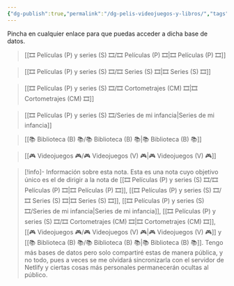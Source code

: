 ```yaml
---
{"dg-publish":true,"permalink":"/dg-pelis-videojuegos-y-libros/","tags":["gardenEntry"],"dgShowLocalGraph":"false"}
---
```



Pincha en cualquier enlace para que puedas acceder a dicha base de datos.

> [[🎞️ Películas (P) y series (S) 🎞️/🎞️ Películas (P) 🎞️\|🎞️ Películas (P) 🎞️]]

> [[🎞️ Películas (P) y series (S) 🎞️/🎞️ Series (S) 🎞️\|🎞️ Series (S) 🎞️]]

> [[🎞️ Películas (P) y series (S) 🎞️/🎞️ Cortometrajes (CM) 🎞️\|🎞️ Cortometrajes (CM) 🎞️]]

> [[🎞️ Películas (P) y series (S) 🎞️/Series de mi infancia\|Series de mi infancia]]

> [[📚 Biblioteca (B) 📚/📚 Biblioteca (B) 📚\|📚 Biblioteca (B) 📚]]

> [[🎮 Videojuegos 🎮/🎮 Videojuegos (V) 🎮\|🎮 Videojuegos (V) 🎮]]


> [!info]- Información sobre esta nota.
>  Esta es una nota cuyo objetivo único es el de dirigir a la nota de [[🎞️ Películas (P) y series (S) 🎞️/🎞️ Películas (P) 🎞️\|🎞️ Películas (P) 🎞️]], [[🎞️ Películas (P) y series (S) 🎞️/🎞️ Series (S) 🎞️\|🎞️ Series (S) 🎞️]], [[🎞️ Películas (P) y series (S) 🎞️/Series de mi infancia\|Series de mi infancia]], [[🎞️ Películas (P) y series (S) 🎞️/🎞️ Cortometrajes (CM) 🎞️\|🎞️ Cortometrajes (CM) 🎞️]], [[🎮 Videojuegos 🎮/🎮 Videojuegos (V) 🎮\|🎮 Videojuegos (V) 🎮]] y [[📚 Biblioteca (B) 📚/📚 Biblioteca (B) 📚\|📚 Biblioteca (B) 📚]]. Tengo más bases de datos pero solo compartiré estas de manera pública, y no todo, pues a veces se me olvidará sincronizarla con el servidor de Netlify y ciertas cosas más personales permanecerán ocultas al público.
